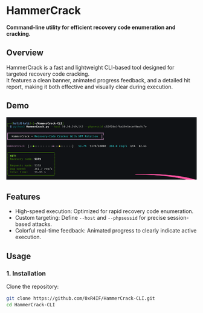 # HammerCrack  
**Command-line utility for efficient recovery code enumeration and cracking.**  

## Overview  
HammerCrack is a fast and lightweight CLI-based tool designed for targeted recovery code cracking.  
It features a clean banner, animated progress feedback, and a detailed hit report, making it both effective and visually clear during execution.  

## Demo  
![Demo Screenshot](Demo.png)  

## Features  
- High-speed execution: Optimized for rapid recovery code enumeration.  
- Custom targeting: Define `--host` and `--phpsessid` for precise session-based attacks.  
- Colorful real-time feedback: Animated progress to clearly indicate active execution.  
  
## Usage  

### 1. Installation  
Clone the repository:  
```bash
git clone https://github.com/0xR4IF/HammerCrack-CLI.git
cd HammerCrack-CLI

